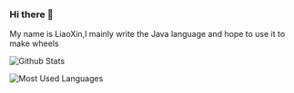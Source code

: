 ### Hi there 👋
My name is LiaoXin,I mainly write the Java language and hope to use it to make wheels


![Github Stats](https://github-readme-stats.vercel.app/api?username=liewstar&show_icons=true&theme=default&count_private=true)

![Most Used Languages](https://github-readme-stats.vercel.app/api/top-langs/?username=liewstar&theme=default&layout=compact&hide=HTML,css)



